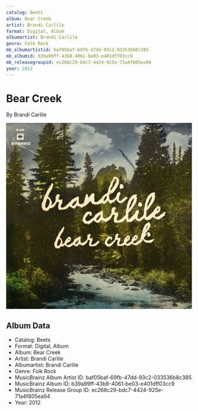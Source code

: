 ```yaml
---
catalog: Beets
album: Bear Creek
artist: Brandi Carlile
format: Digital, Album
albumartist: Brandi Carlile
genre: Folk Rock
mb_albumartistid: baf05baf-69fb-47dd-93c2-033536b8c385
mb_albumid: b39a99ff-43b8-4061-be03-e401dff03cc9
mb_releasegroupid: ec268c29-bdc7-4424-925e-71a4f805ea94
year: 2012
---
```


# Bear Creek

By Brandi Carlile

![](../../assets/beetscovers/Brandi_Carlile-Bear_Creek.jpg)

## Album Data

- Catalog: Beets
- Format: Digital, Album
- Album: Bear Creek
- Artist: Brandi Carlile
- Albumartist: Brandi Carlile
- Genre: Folk Rock
- MusicBrainz Album Artist ID: baf05baf-69fb-47dd-93c2-033536b8c385
- MusicBrainz Album ID: b39a99ff-43b8-4061-be03-e401dff03cc9
- MusicBrainz Release Group ID: ec268c29-bdc7-4424-925e-71a4f805ea94
- Year: 2012

